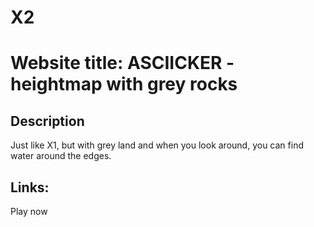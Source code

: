 # X2
# Website title: ASCIICKER - heightmap with grey rocks

## Description
Just like X1, but with grey land and when you look around, you can find water around the edges.

## Links:
Play now
